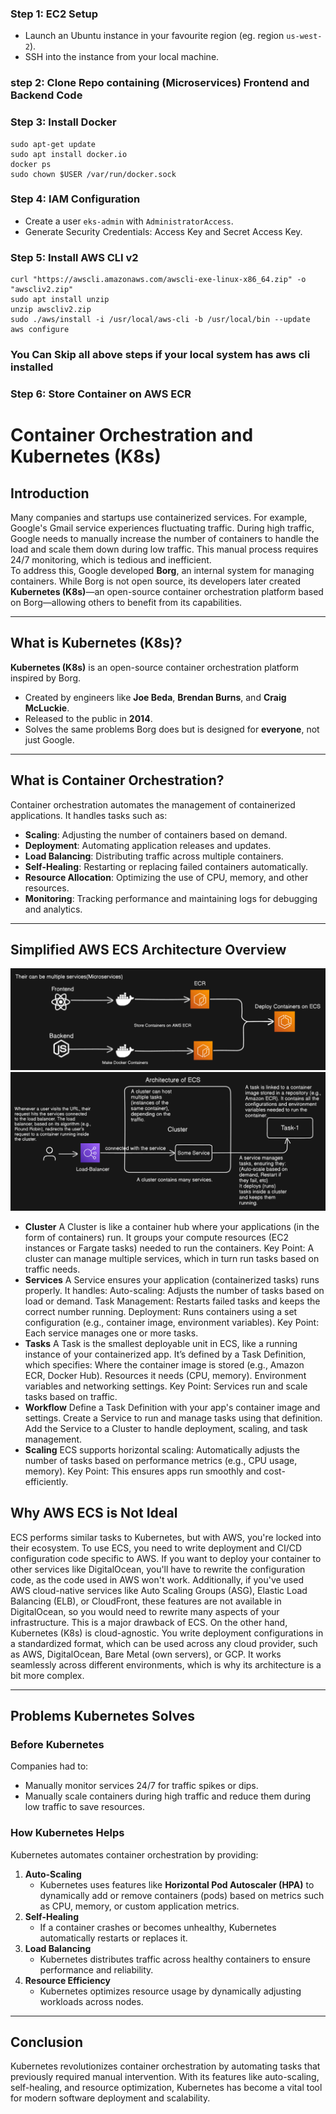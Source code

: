 ### Step 1: EC2 Setup
- Launch an Ubuntu instance in your favourite region (eg. region `us-west-2`).
- SSH into the instance from your local machine.

### step 2: Clone Repo containing (Microservices) Frontend and Backend Code

### Step 3: Install Docker
``` shell
sudo apt-get update
sudo apt install docker.io
docker ps
sudo chown $USER /var/run/docker.sock
```

### Step 4: IAM Configuration
- Create a user `eks-admin` with `AdministratorAccess`.
- Generate Security Credentials: Access Key and Secret Access Key.

### Step 5: Install AWS CLI v2
``` shell
curl "https://awscli.amazonaws.com/awscli-exe-linux-x86_64.zip" -o "awscliv2.zip"
sudo apt install unzip
unzip awscliv2.zip
sudo ./aws/install -i /usr/local/aws-cli -b /usr/local/bin --update
aws configure
```

### You Can Skip all above steps if your local system has aws cli installed

### Step 6: Store Container on AWS ECR 

# Container Orchestration and Kubernetes (K8s)
## Introduction  
Many companies and startups use containerized services. For example, Google's Gmail service experiences fluctuating traffic. During high traffic, Google needs to manually increase the number of containers to handle the load and scale them down during low traffic. This manual process requires 24/7 monitoring, which is tedious and inefficient.  
To address this, Google developed **Borg**, an internal system for managing containers. While Borg is not open source, its developers later created **Kubernetes (K8s)**—an open-source container orchestration platform based on Borg—allowing others to benefit from its capabilities.


---

## What is Kubernetes (K8s)?  
**Kubernetes (K8s)** is an open-source container orchestration platform inspired by Borg.  
- Created by engineers like **Joe Beda**, **Brendan Burns**, and **Craig McLuckie**.  
- Released to the public in **2014**.  
- Solves the same problems Borg does but is designed for **everyone**, not just Google.  

---

## What is Container Orchestration?  
Container orchestration automates the management of containerized applications. It handles tasks such as:  
- **Scaling**: Adjusting the number of containers based on demand.  
- **Deployment**: Automating application releases and updates.  
- **Load Balancing**: Distributing traffic across multiple containers.  
- **Self-Healing**: Restarting or replacing failed containers automatically.  
- **Resource Allocation**: Optimizing the use of CPU, memory, and other resources.  
- **Monitoring**: Tracking performance and maintaining logs for debugging and analytics.  

---

## Simplified AWS ECS Architecture Overview
![image](https://github.com/Ashish48Maurya/DevOps/blob/master/picture/image.png)
![image](https://github.com/Ashish48Maurya/DevOps/blob/master/picture/image1.png)
- **Cluster**
A Cluster is like a container hub where your applications (in the form of containers) run.
It groups your compute resources (EC2 instances or Fargate tasks) needed to run the containers.
Key Point: A cluster can manage multiple services, which in turn run tasks based on traffic needs.
- **Services**
A Service ensures your application (containerized tasks) runs properly.
It handles:
Auto-scaling: Adjusts the number of tasks based on load or demand.
Task Management: Restarts failed tasks and keeps the correct number running.
Deployment: Runs containers using a set configuration (e.g., container image, environment variables).
Key Point: Each service manages one or more tasks.
- **Tasks**
A Task is the smallest deployable unit in ECS, like a running instance of your containerized app.
It’s defined by a Task Definition, which specifies:
Where the container image is stored (e.g., Amazon ECR, Docker Hub).
Resources it needs (CPU, memory).
Environment variables and networking settings.
Key Point: Services run and scale tasks based on traffic.
- **Workflow**
Define a Task Definition with your app's container image and settings.
Create a Service to run and manage tasks using that definition.
Add the Service to a Cluster to handle deployment, scaling, and task management.
- **Scaling**
ECS supports horizontal scaling:
Automatically adjusts the number of tasks based on performance metrics (e.g., CPU usage, memory).
Key Point: This ensures apps run smoothly and cost-efficiently.


## Why AWS ECS is Not Ideal
ECS performs similar tasks to Kubernetes, but with AWS, you're locked into their ecosystem. To use ECS, you need to write deployment and CI/CD configuration code specific to AWS. If you want to deploy your container to other services like DigitalOcean, you'll have to rewrite the configuration code, as the code used in AWS won't work. Additionally, if you've used AWS cloud-native services like Auto Scaling Groups (ASG), Elastic Load Balancing (ELB), or CloudFront, these features are not available in DigitalOcean, so you would need to rewrite many aspects of your infrastructure.
This is a major drawback of ECS. On the other hand, Kubernetes (K8s) is cloud-agnostic. You write deployment configurations in a standardized format, which can be used across any cloud provider, such as AWS, DigitalOcean, Bare Metal (own servers), or GCP. It works seamlessly across different environments, which is why its architecture is a bit more complex.

---

## Problems Kubernetes Solves  

### Before Kubernetes  
Companies had to:  
- Manually monitor services 24/7 for traffic spikes or dips.  
- Manually scale containers during high traffic and reduce them during low traffic to save resources.  

### How Kubernetes Helps  
Kubernetes automates container orchestration by providing:  
1. **Auto-Scaling**  
   - Kubernetes uses features like **Horizontal Pod Autoscaler (HPA)** to dynamically add or remove containers (pods) based on metrics such as CPU, memory, or custom application metrics.  
2. **Self-Healing**  
   - If a container crashes or becomes unhealthy, Kubernetes automatically restarts or replaces it.  
3. **Load Balancing**  
   - Kubernetes distributes traffic across healthy containers to ensure performance and reliability.  
4. **Resource Efficiency**  
   - Kubernetes optimizes resource usage by dynamically adjusting workloads across nodes.  

---

## Conclusion  
Kubernetes revolutionizes container orchestration by automating tasks that previously required manual intervention. With its features like auto-scaling, self-healing, and resource optimization, Kubernetes has become a vital tool for modern software deployment and scalability.
